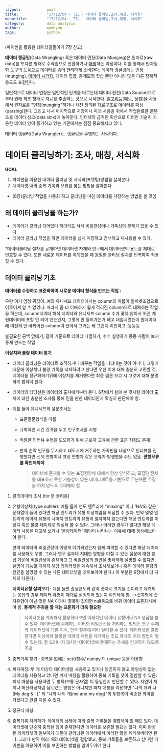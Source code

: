 ```yaml
---
layout:            post
title:             "17/12/04 - TIL - 데이터 클리닝,조사,매칭, 서식화"
menutitle:         "17/12/04 - TIL - 데이터 클리닝,조사,매칭, 서식화"
category:          data analysis
author:            myohyun
tags:              python
---
```


(파이썬을 활용한 데이터길들이기 7장 참고)

**데이터 랭글링**(Data Wrangling) 혹은 데이터 먼징(Data Munging)은 원자료(raw data)를 또다른 형태로 수작업으로 전환하거나 [매핑](https://ko.wikipedia.org/wiki/%EC%82%AC%EC%83%81_(%EC%BB%B4%ED%93%A8%ED%8C%85))하는 과정이다. 이를 통해서 반자동화 도구의 도움으로 데이터를 좀더 편리하게 소비한다. 데이터 랭글링에는 먼징(munging), [데이터 시각화](https://ko.wikipedia.org/wiki/%EB%8D%B0%EC%9D%B4%ED%84%B0_%EC%8B%9C%EA%B0%81%ED%99%94), 데이터 집합, 통계모형 학습 뿐만 아니라 많은 다른 잠재적 용도도 포함된다.

일반적으로 데이터 먼징은 일반적인 단계를 따르는데 데이터 원천(Data Source)으로부터 원래 최초 형태로 자료를 추출하는 것으로 시작한다. [알고리듬](https://ko.wikipedia.org/wiki/%EC%95%8C%EA%B3%A0%EB%A6%AC%EB%93%AC)(예로, 정렬)을 사용해서 원자료를 "먼징(munging"하거나 사전 정의된 자료구조로 데이터를 [파싱](https://ko.wikipedia.org/wiki/%EA%B5%AC%EB%AC%B8_%EB%B6%84%EC%84%9D)(parsing)한다. 그리고 나서 마지막으로 저장이나 미래 사용을 위해서 작업완료한 콘텐츠를 데이터 싱크(data sink)에 놓아둔다. 인터넷의 급격한 확산으로 이러한 기술이 가용한 데이터 양이 증가하고 있는 기관에서는 점점 중요해지고 있다.

데이터 랭글러(Data Wrangler)는 랭글링을 수행하는 사람이다.

# 데이터 클리닝하기: 조사, 매칭, 서식화

**GOAL** 

1. 파이썬을 이용한 데이터 클리닝 및 서식화(포맷팅)방법을 살펴본다.
2. 데이터셋 내의 중복 기록과 오류를 찾는 방법을 알아본다.
* (8장)클리닝 작업을 자동화 하고 클리닝을 마친 데이터를 저장하는 방법을 볼 것임

## 왜 데이터 클리닝을 하는가? 

- 데이터가 클리닝 되어있다 하더라도 서식 비일관성이나 가독성의 문제가 있을 수 있다
- 데이터 클리닝 작업을 하면 데이터를 쉽게 저장하고 검색하고 재사용할 수 있다.

*데이터클리닝 절차를 공개하면 데이터셋 자체와 연구에서 데이터셋의 용도를 제대로 변호할 수 있다. 또한 새로운 데이터를 획득했을 때 동일한 클리닝 절차를 반복하여 적용할 수 있다.

## 데이터 클리닝 기초

**데이터를 수정하고 표준화하여 새로운 데이터 형식을 만드는 작업 :** 

우왕 이거 엄청 귀찮아..예의 유니세프 데이터에서는 column의 이름이 알파벳조합으로 이루어져 알 수 없었다. 따라서 좀 더 이해하기 쉽게 적혀진 column으로 대체하는 작업을 하는데, column데이터 해석 데이터와 유니세프  column 수가 맞지 않아서 어떤 게 원데이터에 포함 안 되어 있는건지, 그렇게 안 들어가는거 빼고 대입시켰는데 원데이터에 여전히 안 바뀌어진 column이 있어서 그거는 왜 그런지 확인하고..등등등 

불필요한 공백 없애기, 길이 기준으로 데이터 나열하기, 수식 실행하기 등등 사람이 보기 좋게 만드는 작업

**이상치와 불량 데이터 찾기**

- 데이터 클리닝은 데이터르 조작하거나 바꾸는 작업을 나타내는 것이 아니다, 그렇기 때문에 이상치나 불량 기록을 삭제하려고 한다면 우선 이에 대해 충분히 고민할 것. 데이터를 정규화하기위해 이상치를 제거했다면 최종 결론 보고 시 그것에 대해 분명하게 밝혀야 한다.

- 데이터의 타당선은 데이터의 출처에서부터 온다. 6장에서 살펴 본 것처럼 데이터 출처에 대한 충분한 조사를 통해 믿을 만한 데이터인지 확실히 판단해야 함. 

- 예를 들어 유니세프의 설문조사는 

  - 표준질문형식을 따름

  - 규칙적인 시간 간격을 두고 인구조사를 시행

  - 적절한 인터뷰 수행을 도모하기 위해 근로자 교육에 관한 표준 지침도 존재

  - 만약 촌락 인구를 무시하고 대도시에 거주하는 가족만을 대상으로 인터뷰를 진행했다면 선택 편향이나 표집 편향과 같은 오류가 발생했을 수도 있음. **편향오류를 확인해봐야**

    > 데이터에 존재할 수 있는 표집현향에 대해서 항상 인식하고, 모집단 전체를 대표하지 못할 가능성이 있는 데이터세트를 기반으로 무분벼란 주장을 하지 않도록 주의해야 함

1. 결측데이터 조사 (for  문 돌려봄)

2. 유형이상치(type outlier): 예를 들어 연도 엔트리에 "missing" 이나 'NA'와 같은 문자열이 들어 있다면 해당 엔트리가 유형 이상치임을 의심할 수 있다. 만약 몇몇 엔트리의 데이터 유형이 나머지 엔트리의 유형과 일치하지 않는다면 해당 엔트리를 이상치 혹은 불량 데이터로 의심해 볼 수 있다. 그러나 이러한 경우가 많다면 해당 데이터 사용을 재고해 보거나 '불량데이터' 패턴이 나타나는 이유에 대해 생각해보아야 한다.

   만약 데이터의 비일관성이 어떻게 야기되었는지 쉽게 파악할 수 있다면 해당 데이터를 사용해도 무방. 그러나 연구 결과데 지대한 영향을 미칠 수 있는 질문에 대한 응답 가운데 비일관성이 존재하고 그 비일관성의 원인을 명확하게 설명할 수 없다면, 설명이 가능할 때까지 해당 데이터셋을 계속해서 조사해보거나 혹은 데이터 불량의원인을 설명할 수 있는 다른 데이터셋을 찾아보아야 한다.( 이 부분은 9장에서 더 자세히 다룬다)

   **데이터유형 살펴보기** : 예를 들면 출생년도와 같이 숫자로 표기될 것이라고 예측되는 응답의 경우 데이터 유형이 제대로 설정되어 있는지 확인해야 함. ->숫자형에 숫자유형이 아닌 것은 NA 이거나 잘못된 값이면 null등으로 바꿔 데이터 표준화시켜야 함. **통계적 추측을 할 때는 표준화가 더욱 필요함**

   > 데이터셋을 계속해서 활용하다보면 이례적인 데이터 유형이나 NA 응답을 볼 수 있다. 데이터셋에 존재하는 이러한 비일관선을 처리하는 방법은 연구 주제와 데이터셋에 대한 지식, 연국 질문에 따라 달라질 수 있다. 데이터셋을 결합한다면 이상치와 불량한 데이터 패턴을 제거하는 것도 하나의 처리 방법이 될 수 있는데, 잘 드러나지 않지만 데이터셋에 존재하는 추세를 간과하지 않도록 주의

3. 중복기록 찾기 : 중복을 없애는 set()함수/ numpy 의 unique  등을 이용함

4. 퍼지매칭: 두 개 이상의 데이터셋을 사용하고 있거나 깔끔하지 않고 통일성이 없는 데이터를 사용하고 있다면 퍼지 매칭을 활용하여 중복 기록을 찾아 결함할 수 있음.퍼지 매칭을 사용하면 두 항목(보통 문자열) 이 동일한지 판단할 수 있다. 자연어 처리나 머신러닝처럼 심도있는 방법은 아니지만 퍼지 매칭을 이용하면 "나의 개와 나(My dog & I )" 와 "나와 나의 개(me and my dog)"의 두항목이 비슷한 의미를 가졌다고 연결 지을 수 있다. 

5. 정규식 매칭: 

6. 중복기록 처리하기: 데이터의 상태에 따라 중복 기록들을 결합해야 할 때도 있다. 데이터셋에 단순히 중복된 행이 존재한다면 데이터를 보존할 필요는 없다. 이미 완성된 데이터셋의 일부이기 대문에 클리닝된 데이터에서 이러한 행을 제거해버리면 된다. 그러나 만약 여러 개의 데이터셋을 결합했고, 중복 기록들을 보존하고 싶다면 파이썬을 이용하여 이를 보존하는 방법을 알아두어야 한다.
